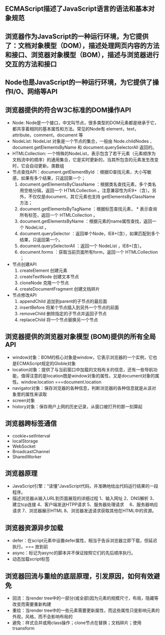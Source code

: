 ## ECMAScript描述了JavaScript语言的语法和基本对象规范
## 浏览器作为JavaScript的一种运行环境，为它提供了：文档对象模型（DOM），描述处理网页内容的方法和接口、浏览器对象模型（BOM），描述与浏览器进行交互的方法和接口
## Node也是JavaScript的一种运行环境，为它提供了操作I/O、网络等API

## 浏览器提供的符合W3C标准的DOM操作API
* Node: Node是一个接口，中文叫节点，很多类型的DOM元素都是继承于它，都共享着相同的基本属性和方法。常见的Node有 element，text，attribute，comment，document 等
* NodeList: NodeList 对象是一个节点的集合，一般由 Node.childNodes 、 document.getElementsByName 和 document.querySelectorAll 返回的。
* HTMLCollection: 一个特殊的NodeList，表示包含了若干元素（元素顺序为文档流中的顺序）的通用集合，它是实时更新的，当其所包含的元素发生改变时，它会自动更新。类数组
* 节点查找API：document.getElementById ：根据ID查找元素，大小写敏感，如果有多个结果，只返回第一个；
  1. document.getElementsByClassName ：根据类名查找元素，多个类名用空格分隔，返回一个 HTMLCollection 。注意兼容性为IE9+（含）。另外，不仅仅是document，其它元素也支持 getElementsByClassName 方法；
  2. document.getElementsByTagName ：根据标签查找元素， * 表示查询所有标签，返回一个 HTMLCollection 。
  3. document.getElementsByName ：根据元素的name属性查找，返回一个 NodeList 。
  4. document.querySelector ：返回单个Node，IE8+(含），如果匹配到多个结果，只返回第一个。
  5. document.querySelectorAll ：返回一个 NodeList ，IE8+(含）。
  6. document.forms ：获取当前页面所有form，返回一个 HTMLCollection ；
* 节点创建API
  1. createElement 创建元素
  2. createTextNode 创建文本节点
  3. cloneNode 克隆一个节点
  4. createDocumentFragment 创建文档碎片
* 节点修改API
  1. appendChild 追加到parent的子节点的最后面
  2. insertBefore 将某个节点插入到另外一个节点的前面
  3. removeChild 删除指定的子节点并返回子节点
  4. replaceChild 将一个节点替换另一个节点

## 浏览器提供的浏览器对象模型 (BOM)提供的所有全局API
* window对象：BOM的核心对象是window，它表示浏览器的一个实例，它也是ECMAScript规定的Globle对象
* location对象：提供了与当前窗口中加载的文档有关的信息，还有一些导航功能，值得注意的是location既是window对象的属性，又是document对象的属性。window.location ===document.location
* navigator对象：保存浏览器的各种信息，判断浏览器的各种信息就是从该对象里的属性来读取
* screen对象
* history对象：保存用户上网的历史记录，从窗口被打开的那一刻算起

## 浏览器跨标签通信
* cookie+setInterval
* localStorage
* WebSocket
* BroadcastChannel
* SharedWorker

## 浏览器原理
* JavaScript引擎：“读懂”JavaScript代码，并准确地给出代码运行结果的一段程序。
* 描述浏览器从输入URL到页面展现的详细过程
  1、输入网址
  2、DNS解析
  3、建立tcp连接
  4、客户端发送HTPP请求
  5、服务器处理请求　
  6、服务器响应请求
  7、浏览器展示HTML
  8、浏览器发送请求获取其他在HTML中的资源。
  
## 浏览器资源异步加载
* defer：在script元素中设置defer属性，相当于告诉浏览器立即下载，但延迟执行。=== 放到</body>前
* async：标记为async的脚本并不保证按照它们的先后顺序执行。
* 动态加载script标签

## 浏览器回流与重绘的底层原理，引发原因，如何有效避免
* 回流：当render tree中的一部分(或全部)因为元素的规模尺寸，布局，隐藏等改变而需要重新构建
* 重绘：当render tree中的一些元素需要更新属性，而这些属性只是影响元素的外观，风格，而不会影响布局的
* 避免：样式合并或用class操作；clone节点在替换；文档碎片；使用trsansform
